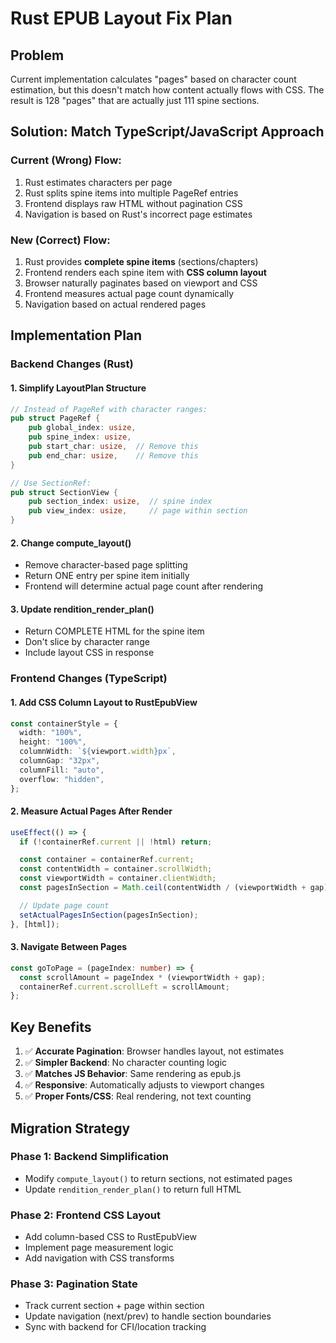# Rust EPUB Layout Fix Plan

## Problem

Current implementation calculates "pages" based on character count estimation, but this doesn't match how content actually flows with CSS. The result is 128 "pages" that are actually just 111 spine sections.

## Solution: Match TypeScript/JavaScript Approach

### Current (Wrong) Flow:

1. Rust estimates characters per page
2. Rust splits spine items into multiple PageRef entries
3. Frontend displays raw HTML without pagination CSS
4. Navigation is based on Rust's incorrect page estimates

### New (Correct) Flow:

1. Rust provides **complete spine items** (sections/chapters)
2. Frontend renders each spine item with **CSS column layout**
3. Browser naturally paginates based on viewport and CSS
4. Frontend measures actual page count dynamically
5. Navigation based on actual rendered pages

## Implementation Plan

### Backend Changes (Rust)

#### 1. Simplify LayoutPlan Structure

```rust
// Instead of PageRef with character ranges:
pub struct PageRef {
    pub global_index: usize,
    pub spine_index: usize,
    pub start_char: usize,  // Remove this
    pub end_char: usize,    // Remove this
}

// Use SectionRef:
pub struct SectionView {
    pub section_index: usize,  // spine index
    pub view_index: usize,     // page within section
}
```

#### 2. Change compute_layout()

- Remove character-based page splitting
- Return ONE entry per spine item initially
- Frontend will determine actual page count after rendering

#### 3. Update rendition_render_plan()

- Return COMPLETE HTML for the spine item
- Don't slice by character range
- Include layout CSS in response

### Frontend Changes (TypeScript)

#### 1. Add CSS Column Layout to RustEpubView

```typescript
const containerStyle = {
  width: "100%",
  height: "100%",
  columnWidth: `${viewport.width}px`,
  columnGap: "32px",
  columnFill: "auto",
  overflow: "hidden",
};
```

#### 2. Measure Actual Pages After Render

```typescript
useEffect(() => {
  if (!containerRef.current || !html) return;

  const container = containerRef.current;
  const contentWidth = container.scrollWidth;
  const viewportWidth = container.clientWidth;
  const pagesInSection = Math.ceil(contentWidth / (viewportWidth + gap));

  // Update page count
  setActualPagesInSection(pagesInSection);
}, [html]);
```

#### 3. Navigate Between Pages

```typescript
const goToPage = (pageIndex: number) => {
  const scrollAmount = pageIndex * (viewportWidth + gap);
  containerRef.current.scrollLeft = scrollAmount;
};
```

## Key Benefits

1. ✅ **Accurate Pagination**: Browser handles layout, not estimates
2. ✅ **Simpler Backend**: No character counting logic
3. ✅ **Matches JS Behavior**: Same rendering as epub.js
4. ✅ **Responsive**: Automatically adjusts to viewport changes
5. ✅ **Proper Fonts/CSS**: Real rendering, not text counting

## Migration Strategy

### Phase 1: Backend Simplification

- Modify `compute_layout()` to return sections, not estimated pages
- Update `rendition_render_plan()` to return full HTML

### Phase 2: Frontend CSS Layout

- Add column-based CSS to RustEpubView
- Implement page measurement logic
- Add navigation with CSS transforms

### Phase 3: Pagination State

- Track current section + page within section
- Update navigation (next/prev) to handle section boundaries
- Sync with backend for CFI/location tracking
